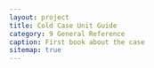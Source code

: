 ```yaml
---
layout: project
title: Cold Case Unit Guide
category: 9 General Reference
caption: First book about the case
sitemap: true
---
```



